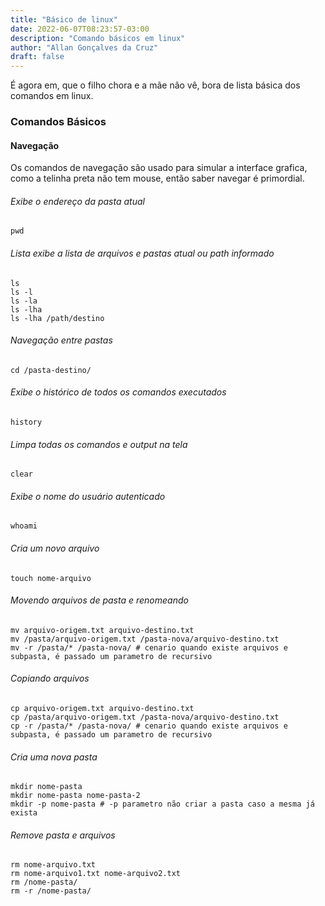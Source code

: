 ```yaml
---
title: "Básico de linux"
date: 2022-06-07T08:23:57-03:00
description: "Comando básicos em linux"
author: "Allan Gonçalves da Cruz"
draft: false
---
```


É agora em, que o filho chora e a mãe não vê, bora de lista básica dos comandos em linux.

### Comandos Básicos

#### Navegação

Os comandos de navegação são usado para simular a interface grafica, como a telinha preta não tem mouse, então saber navegar é primordial.

###### Exibe o endereço da pasta atual
```
pwd
```

###### Lista exibe a lista de arquivos e pastas atual ou path informado
```
ls
ls -l
ls -la
ls -lha
ls -lha /path/destino
```

###### Navegação entre pastas
```
cd /pasta-destino/
```

###### Exibe o histórico de todos os comandos executados
```
history
```

###### Limpa todas os comandos e output na tela
```
clear
```

###### Exibe o nome do usuário autenticado
```
whoami
```

###### Cria um novo arquivo
```
touch nome-arquivo
```

###### Movendo arquivos de pasta e renomeando
```
mv arquivo-origem.txt arquivo-destino.txt
mv /pasta/arquivo-origem.txt /pasta-nova/arquivo-destino.txt
mv -r /pasta/* /pasta-nova/ # cenario quando existe arquivos e subpasta, é passado um parametro de recursivo
```

###### Copiando arquivos
```
cp arquivo-origem.txt arquivo-destino.txt
cp /pasta/arquivo-origem.txt /pasta-nova/arquivo-destino.txt
cp -r /pasta/* /pasta-nova/ # cenario quando existe arquivos e subpasta, é passado um parametro de recursivo
```

###### Cria uma nova pasta
```
mkdir nome-pasta
mkdir nome-pasta nome-pasta-2
mkdir -p nome-pasta # -p parametro não criar a pasta caso a mesma já exista
```

###### Remove pasta e arquivos
```
rm nome-arquivo.txt
rm nome-arquivo1.txt nome-arquivo2.txt
rm /nome-pasta/
rm -r /nome-pasta/
```
